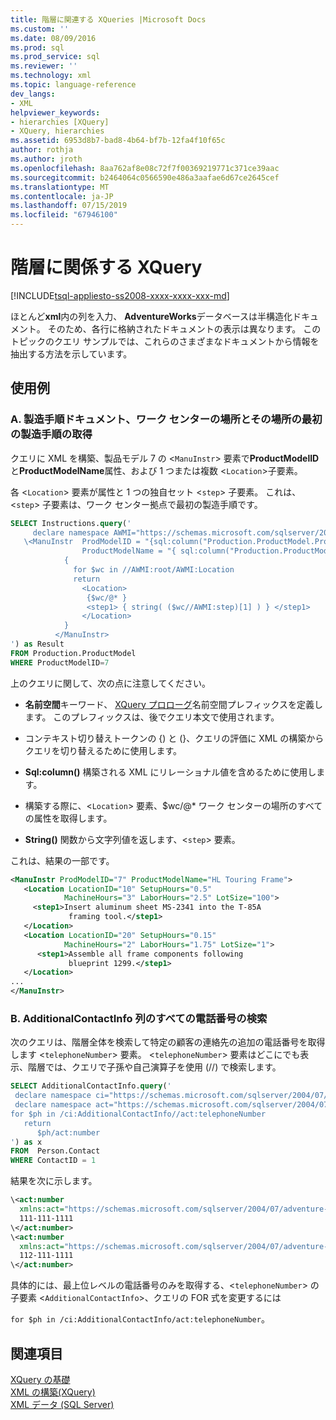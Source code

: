 ```yaml
---
title: 階層に関連する XQueries |Microsoft Docs
ms.custom: ''
ms.date: 08/09/2016
ms.prod: sql
ms.prod_service: sql
ms.reviewer: ''
ms.technology: xml
ms.topic: language-reference
dev_langs:
- XML
helpviewer_keywords:
- hierarchies [XQuery]
- XQuery, hierarchies
ms.assetid: 6953d8b7-bad8-4b64-bf7b-12fa4f10f65c
author: rothja
ms.author: jroth
ms.openlocfilehash: 8aa762af8e08c72f7f00369219771c371ce39aac
ms.sourcegitcommit: b2464064c0566590e486a3aafae6d67ce2645cef
ms.translationtype: MT
ms.contentlocale: ja-JP
ms.lasthandoff: 07/15/2019
ms.locfileid: "67946100"
---
```

# <a name="xqueries-involving-hierarchy"></a>階層に関係する XQuery
[!INCLUDE[tsql-appliesto-ss2008-xxxx-xxxx-xxx-md](../includes/tsql-appliesto-ss2008-xxxx-xxxx-xxx-md.md)]

  ほとんど**xml**内の列を入力、 **AdventureWorks**データベースは半構造化ドキュメント。 そのため、各行に格納されたドキュメントの表示は異なります。 このトピックのクエリ サンプルでは、これらのさまざまなドキュメントから情報を抽出する方法を示しています。  
  
## <a name="examples"></a>使用例  
  
### <a name="a-from-the-manufacturing-instructions-documents-retrieve-work-center-locations-together-with-the-first-manufacturing-step-at-those-locations"></a>A. 製造手順ドキュメント、ワーク センターの場所とその場所の最初の製造手順の取得  
 クエリに XML を構築、製品モデル 7 の <`ManuInstr`> 要素で**ProductModelID**と**ProductModelName**属性、および 1 つまたは複数 <`Location`>子要素。  
  
 各 <`Location`> 要素が属性と 1 つの独自セット <`step`> 子要素。 これは、<`step`> 子要素は、ワーク センター拠点で最初の製造手順です。  
  
```sql
SELECT Instructions.query('  
     declare namespace AWMI="https://schemas.microsoft.com/sqlserver/2004/07/adventure-works/ProductModelManuInstructions";  
   \<ManuInstr  ProdModelID = "{sql:column("Production.ProductModel.ProductModelID") }"   
                ProductModelName = "{ sql:column("Production.ProductModel.Name") }" >  
            {   
              for $wc in //AWMI:root/AWMI:Location  
              return  
                <Location>  
                 {$wc/@* }  
                 <step1> { string( ($wc//AWMI:step)[1] ) } </step1>  
                </Location>  
            }  
          </ManuInstr>  
') as Result  
FROM Production.ProductModel  
WHERE ProductModelID=7  
```  
  
 上のクエリに関して、次の点に注意してください。  
  
-   **名前空間**キーワード、 [XQuery プロローグ](../xquery/modules-and-prologs-xquery-prolog.md)名前空間プレフィックスを定義します。 このプレフィックスは、後でクエリ本文で使用されます。  
  
-   コンテキスト切り替えトークンの {) と (}、クエリの評価に XML の構築からクエリを切り替えるために使用します。  
  
-   **Sql:column()** 構築される XML にリレーショナル値を含めるために使用します。  
  
-   構築する際に、<`Location`> 要素、$wc/@* ワーク センターの場所のすべての属性を取得します。  
  
-   **String()** 関数から文字列値を返します、<`step`> 要素。  
  
 これは、結果の一部です。  
  
```xml
<ManuInstr ProdModelID="7" ProductModelName="HL Touring Frame">  
   <Location LocationID="10" SetupHours="0.5"   
            MachineHours="3" LaborHours="2.5" LotSize="100">  
     <step1>Insert aluminum sheet MS-2341 into the T-85A   
             framing tool.</step1>  
   </Location>  
   <Location LocationID="20" SetupHours="0.15"   
            MachineHours="2" LaborHours="1.75" LotSize="1">  
      <step1>Assemble all frame components following   
             blueprint 1299.</step1>  
   </Location>  
...  
</ManuInstr>   
```  
  
### <a name="b-find-all-telephone-numbers-in-the-additionalcontactinfo-column"></a>B. AdditionalContactInfo 列のすべての電話番号の検索  
 次のクエリは、階層全体を検索して特定の顧客の連絡先の追加の電話番号を取得します <`telephoneNumber`> 要素。 <`telephoneNumber`> 要素はどこにでも表示、階層では、クエリで子孫や自己演算子を使用 (//) で検索します。  
  
```sql
SELECT AdditionalContactInfo.query('  
 declare namespace ci="https://schemas.microsoft.com/sqlserver/2004/07/adventure-works/ContactInfo";  
 declare namespace act="https://schemas.microsoft.com/sqlserver/2004/07/adventure-works/ContactTypes";  
for $ph in /ci:AdditionalContactInfo//act:telephoneNumber  
   return  
      $ph/act:number  
') as x  
FROM  Person.Contact  
WHERE ContactID = 1  
```  
  
 結果を次に示します。  
  
```xml
\<act:number   
  xmlns:act="https://schemas.microsoft.com/sqlserver/2004/07/adventure-works/ContactTypes">  
  111-111-1111  
\</act:number>  
\<act:number   
  xmlns:act="https://schemas.microsoft.com/sqlserver/2004/07/adventure-works/ContactTypes">  
  112-111-1111  
\</act:number>  
```  
  
 具体的には、最上位レベルの電話番号のみを取得する、<`telephoneNumber`> の子要素 <`AdditionalContactInfo`>、クエリの FOR 式を変更するには  
  
 `for $ph in /ci:AdditionalContactInfo/act:telephoneNumber`。  
  
## <a name="see-also"></a>関連項目  
 [XQuery の基礎](../xquery/xquery-basics.md)   
 [XML の構築&#40;XQuery&#41;](../xquery/xml-construction-xquery.md)   
 [XML データ &#40;SQL Server&#41;](../relational-databases/xml/xml-data-sql-server.md)  
  
  

